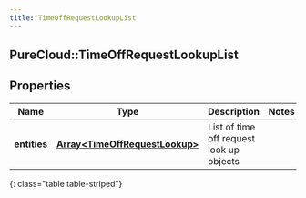```yaml
---
title: TimeOffRequestLookupList
---
```

## PureCloud::TimeOffRequestLookupList

## Properties

|Name | Type | Description | Notes|
|------------ | ------------- | ------------- | -------------|
| **entities** | [**Array&lt;TimeOffRequestLookup&gt;**](TimeOffRequestLookup.html) | List of time off request look up objects | |
{: class="table table-striped"}


